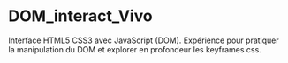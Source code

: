 # DOM_interact_Vivo
Interface HTML5 CSS3 avec JavaScript (DOM). Expérience pour pratiquer la manipulation du DOM et explorer en profondeur les keyframes css.

